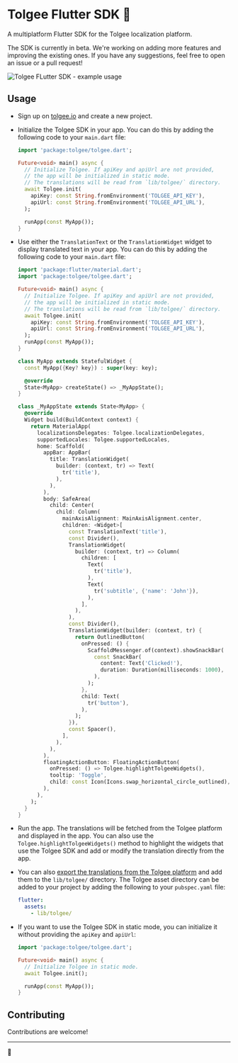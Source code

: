 # Tolgee Flutter SDK 🐁

A multiplatform Flutter SDK for the Tolgee localization platform.

The SDK is currently in beta. We're working on adding more features and improving the existing ones. If you have any
suggestions, feel free to open an issue or a pull request!

![Tolgee FLutter SDK - example usage](docs/assets/app-showcase.gif)

## Usage

- Sign up on [tolgee.io](https://tolgee.io) and create a new project.
- Initialize the Tolgee SDK in your app. You can do this by adding the following code to your `main.dart` file: 
  ```dart
  import 'package:tolgee/tolgee.dart';

  Future<void> main() async {
    // Initialize Tolgee. If apiKey and apiUrl are not provided,
    // the app will be initialized in static mode.
    // The translations will be read from `lib/tolgee/` directory.
    await Tolgee.init(
      apiKey: const String.fromEnvironment('TOLGEE_API_KEY'),
      apiUrl: const String.fromEnvironment('TOLGEE_API_URL'),
    );

    runApp(const MyApp());
  }
  ```

- Use either the `TranslationText` or the `TranslationWidget` widget to display translated text in your app. You can do this by adding the following code to your `main.dart` file:
  ```dart
  import 'package:flutter/material.dart';
  import 'package:tolgee/tolgee.dart';

  Future<void> main() async {
    // Initialize Tolgee. If apiKey and apiUrl are not provided,
    // the app will be initialized in static mode.
    // The translations will be read from `lib/tolgee/` directory.
    await Tolgee.init(
      apiKey: const String.fromEnvironment('TOLGEE_API_KEY'),
      apiUrl: const String.fromEnvironment('TOLGEE_API_URL'),
    );
    runApp(const MyApp());
  }

  class MyApp extends StatefulWidget {
    const MyApp({Key? key}) : super(key: key);

    @override
    State<MyApp> createState() => _MyAppState();
  }

  class _MyAppState extends State<MyApp> {
    @override
    Widget build(BuildContext context) {
      return MaterialApp(
        localizationsDelegates: Tolgee.localizationDelegates,
        supportedLocales: Tolgee.supportedLocales,
        home: Scaffold(
          appBar: AppBar(
            title: TranslationWidget(
              builder: (context, tr) => Text(
                tr('title'),
              ),
            ),
          ),
          body: SafeArea(
            child: Center(
              child: Column(
                mainAxisAlignment: MainAxisAlignment.center,
                children: <Widget>[
                  const TranslationText('title'),
                  const Divider(),
                  TranslationWidget(
                    builder: (context, tr) => Column(
                      children: [
                        Text(
                          tr('title'),
                        ),
                        Text(
                          tr('subtitle', {'name': 'John'}),
                        ),
                      ],
                    ),
                  ),
                  const Divider(),
                  TranslationWidget(builder: (context, tr) {
                    return OutlinedButton(
                      onPressed: () {
                        ScaffoldMessenger.of(context).showSnackBar(
                          const SnackBar(
                            content: Text('Clicked!'),
                            duration: Duration(milliseconds: 1000),
                          ),
                        );
                      },
                      child: Text(
                        tr('button'),
                      ),
                    );
                  }),
                  const Spacer(),
                ],
              ),
            ),
          ),
          floatingActionButton: FloatingActionButton(
            onPressed: () => Tolgee.highlightTolgeeWidgets(),
            tooltip: 'Toggle',
            child: const Icon(Icons.swap_horizontal_circle_outlined),
          ),
        ),
      );
    }
  }

  ```

- Run the app. The translations will be fetched from the Tolgee platform and displayed in the app. You can also use the `Tolgee.highlightTolgeeWidgets()` method to highlight the widgets that use the Tolgee SDK and add or modify the translation directly from the app.

- You can also [export the translations from the Tolgee platform](https://tolgee.io/platform/projects_and_organizations/export) and add them to the `lib/tolgee/` directory. The Tolgee asset directory can be added to your project by adding the following to your `pubspec.yaml` file:
  ```yaml
  flutter:
    assets:
      - lib/tolgee/
  ```
- If you want to use the Tolgee SDK in static mode, you can initialize it without providing the `apiKey` and `apiUrl`:
  ```dart
  import 'package:tolgee/tolgee.dart';

  Future<void> main() async {
    // Initialize Tolgee in static mode.
    await Tolgee.init();

    runApp(const MyApp());
  }
  ```

## Contributing
Contributions are welcome!

----
🧀